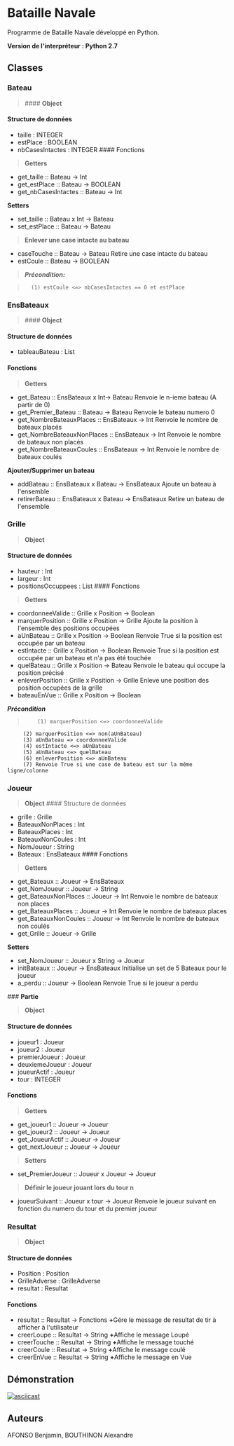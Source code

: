 # Bataille Navale

Programme de Bataille Navale développé en Python.

**Version de l'interpréteur : Python 2.7**

## **Classes**

### **Bateau**

> #### **Object**
#### Structure de données
- taille : INTEGER
- estPlace : BOOLEAN
- nbCasesIntactes : INTEGER
#### Fonctions

>  **Getters**
- get_taille  ::  Bateau -> Int
- get_estPlace  ::  Bateau -> BOOLEAN
- get_nbCasesIntactes  ::  Bateau -> Int
>
 **Setters**
- set_taille  ::  Bateau x Int -> Bateau
- set_estPlace  ::  Bateau -> Bateau

>  **Enlever une case intacte au bateau**
- caseTouche ::  Bateau -> Bateau
Retire une case intacte du bateau
- estCoule :: Bateau -> BOOLEAN

>    ***Précondition:***

>       (1) estCoule <=> nbCasesIntactes == 0 et estPlace


### **EnsBateaux**

> #### **Object**
#### Structure de données
- tableauBateau : List
#### Fonctions

>  **Getters**
- get_Bateau  ::  EnsBateaux x Int-> Bateau
Renvoie le n-ieme bateau (A partir de 0)
- get_Premier_Bateau  ::  Bateau -> Bateau
Renvoie le bateau numero 0
- get_NombreBateauxPlaces  ::  EnsBateaux -> Int
Renvoie le nombre de bateaux placés
- get_NombreBateauxNonPlaces  ::  EnsBateaux -> Int
Renvoie le nombre de bateaux non placés
- get_NombreBateauxCoules  ::  EnsBateaux -> Int
Renvoie le nombre de bateaux coulés
>
 **Ajouter/Supprimer un bateau**
- addBateau :: EnsBateaux x Bateau -> EnsBateaux
Ajoute un bateau à l'ensemble
- retirerBateau :: EnsBateaux x Bateau -> EnsBateaux
Retire un bateau de l'ensemble

### **Grille**

> **Object**
#### Structure de données
- hauteur : Int
- largeur : Int
- positionsOccuppees : List
#### Fonctions

>  **Getters**
- coordonneeValide :: Grille x Position -> Boolean
- marquerPosition :: Grille x Position -> Grille
Ajoute la position à l'ensemble des positions occupées
- aUnBateau :: Grille x Position -> Boolean
Renvoie True si la position est occupée par un bateau
- estIntacte :: Grille x Position -> Boolean
Renvoie True si la position est occupée par un bateau et n'a pas été touchée
- quelBateau :: Grille x Position -> Bateau
Renvoie le bateau qui occupe la position précisé
- enleverPosition :: Grille x Position -> Grille
Enleve une position des position occupées de la grille
- bateauEnVue :: Grille x Position -> Boolean
>
 ***Précondition***

>         (1) marquerPosition <=> coordonneeValide
         (2) marquerPosition <=> non(aUnBateau)
         (3) aUnBateau => coordonneeValide
         (4) estIntacte <=> aUnBateau
         (5) aUnBateau <=> quelBateau
         (6) enleverPosition <=> aUnBateau
         (7) Renvoie True si une case de bateau est sur la même ligne/colonne


### **Joueur**

> **Object**
#### Structure de données
- grille : Grille
- BateauxNonPlaces : Int
- BateauxPlaces : Int
- BateauxNonCoules : Int
- NomJoueur : String
- Bateaux : EnsBateaux
#### Fonctions

>  **Getters**
- get_Bateaux  ::  Joueur -> EnsBateaux
- get_NomJoueur :: Joueur -> String
- get_BateauxNonPlaces :: Joueur -> Int
Renvoie le nombre de bateaux non places
- get_BateauxPlaces :: Joueur -> Int
Renvoie le nombre de bateaux places
- get_BateauxNonCoules :: Joueur -> Int
Renvoie le nombre de bateaux non coulés
- get_Grille :: Joueur -> Grille
>
  **Setters**
- set_NomJoueur  ::  Joueur x String -> Joueur
- initBateaux :: Joueur -> EnsBateaux
Initialise un set de 5 Bateaux pour le joueur
- a_perdu :: Joueur -> Boolean
Renvoie True si le joueur a perdu


### **Partie**

> **Object**
#### Structure de données
- joueur1 : Joueur
- joueur2 : Joueur
- premierJoueur : Joueur
- deuxiemeJoueur : Joueur
- joueurActif : Joueur
- tour : INTEGER
>
 #### Fonctions

>  **Getters**
- get_joueur1  ::  Joueur -> Joueur
- get_joueur2  ::  Joueur -> Joueur
- get_JoueurActif  ::  Joueur -> Joueur
- get_nextJoueur   :: Joueur -> Joueur

>  **Setters**
- set_PremierJoueur  ::  Joueur x Joueur -> Joueur

>  **Définir le joueur jouant lors du tour n**
- joueurSuivant   :: Joueur x tour -> Joueur
Renvoie le joueur suivant en fonction du numero du tour et du premier joueur

### **Resultat**

> **Object**
#### Structure de données
- Position : Position
- GrilleAdverse : GrilleAdverse
- resultat : Resultat
#### Fonctions
- resultat   :: Resultat -> Fonctions
<b>+</b>Gére le message de resultat de tir à afficher à l'utilisateur<br>
- creerLoupe  :: Resultat -> String
<b>+</b>Affiche le message Loupé<br>
- creerTouche  :: Resultat -> String
<b>+</b>Affiche le message touché<br>
- creerCoule  :: Resultat -> String
<b>+</b>Affiche le message coulé<br>
- creerEnVue  :: Resultat -> String
<b>+</b>Affiche le message en Vue<br>

## **Démonstration**

[![asciicast](https://asciinema.org/a/904o7ktf45uhrjjcaunqalf79.png)](https://asciinema.org/a/904o7ktf45uhrjjcaunqalf79)


## **Auteurs**

AFONSO Benjamin,
BOUTHINON Alexandre
